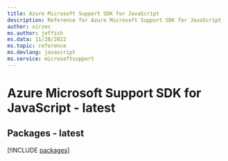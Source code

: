 ```yaml
---
title: Azure Microsoft Support SDK for JavaScript
description: Reference for Azure Microsoft Support SDK for JavaScript
author: xirzec
ms.author: jeffish
ms.data: 11/28/2022
ms.topic: reference
ms.devlang: javascript
ms.service: microsoftsupport
---
```

# Azure Microsoft Support SDK for JavaScript - latest
## Packages - latest
[!INCLUDE [packages](microsoft-support-index.md)]